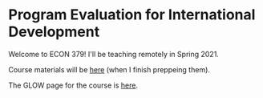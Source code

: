 # Program Evaluation for International Development

Welcome to ECON 379!  I'll be teaching remotely in Spring 2021.

Course materials will be [here](https://pjakiela.github.io/ECON379) (when I finish preppeing them).  

The GLOW page for the course is [here](https://glow.williams.edu/courses/3117328).
